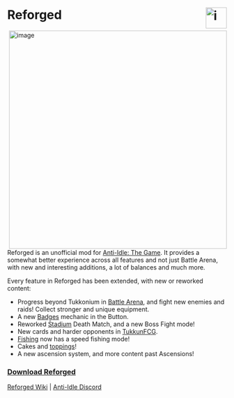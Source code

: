 # Reforged <img align="right" height="48" alt="image" src="https://github.com/user-attachments/assets/b0b7faf1-4b1a-4394-af71-caeac5e74c64" />

<img align="right" height="500" alt="image" src="https://github.com/user-attachments/assets/e49b4cbc-5130-48a4-86b8-da960c9abe1a" />

Reforged is an unofficial mod for [Anti-Idle: The Game](https://aitg.miraheze.org/wiki/Main_Page). It provides a somewhat better experience across all features and not just Battle Arena, with new and interesting additions, a lot of balances and much more.

Every feature in Reforged has been extended, with new or reworked content:
- Progress beyond Tukkonium in [Battle Arena](https://aitg.miraheze.org/wiki/Reforged#Battle_Arena), and fight new enemies and raids! Collect stronger and unique equipment.
- A new [Badges](https://aitg.miraheze.org/wiki/Reforged#Button) mechanic in the Button.
- Reworked [Stadium](https://aitg.miraheze.org/wiki/Reforged#Stadium) Death Match, and a new Boss Fight mode!
- New cards and harder opponents in [TukkunFCG](https://aitg.miraheze.org/wiki/Reforged#TukkunFCG).
- [Fishing](https://aitg.miraheze.org/wiki/Reforged#Fishing) now has a speed fishing mode!
- Cakes and [toppings](https://aitg.miraheze.org/wiki/Reforged#Toppings)!
- A new ascension system, and more content past Ascensions!

<h3><a align="center" href="https://github.com/anti-idle-modding/reforged/releases">Download Reforged</a></h3> 

[Reforged Wiki](https://aitg.miraheze.org/wiki/Reforged) | [Anti-Idle Discord](https://discord.com/channels/305874179142451211/790725394005098577/1237183569328078959)
